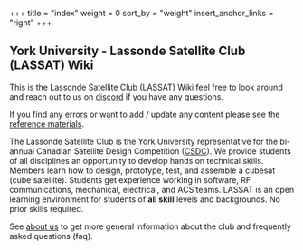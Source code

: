 +++
title = "index"
weight = 0
sort_by = "weight"
insert_anchor_links = "right"
+++

## York University - Lassonde Satellite Club (LASSAT) Wiki

This is the Lassonde Satellite Club (LASSAT) Wiki feel free to look around and reach out to us
on [discord](https://discord.gg/jvVBswdUeS) if you have any questions.

If you find any errors or want to add / update any content please see
the [reference materials](@/general/ref_guide/index.md#wiki-update).

The Lassonde Satellite Club is the York University representative for the bi-annual Canadian Satellite Design
Competition ([CSDC](https://www.csdcms.ca/index.php/cubesat-design-challenge)). We provide students of all disciplines
an opportunity to develop hands on technical skills. Members learn how to design, prototype, test, and assemble a
cubesat (cube satellite). Students get experience working in software, RF communications, mechanical, electrical, and
ACS teams. LASSAT is an open learning environment for students of **all skill** levels and backgrounds. No prior skills
required.

See [about us](@/general/about.md) to get more general information about the club and frequently asked questions (faq).